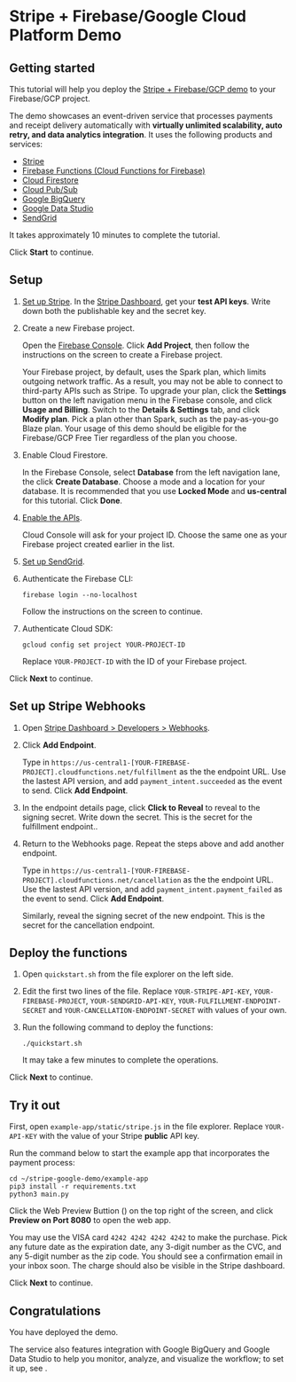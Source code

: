 # Stripe + Firebase/Google Cloud Platform Demo

## Getting started

This tutorial will help you deploy the [Stripe + Firebase/GCP demo](https://github.com/michaelawyu/stripe-google-demo)
to your Firebase/GCP project.

The demo showcases an event-driven service that processes payments and
receipt delivery automatically with **virtually unlimited scalability,
auto retry, and data analytics integration**.
It uses the following products and services:

* [Stripe](https://stripe.com/)
* [Firebase Functions (Cloud Functions for Firebase)](https://firebase.google.com/docs/functions)
* [Cloud Firestore](https://firebase.google.com/docs/firestore/)
* [Cloud Pub/Sub](https://cloud.google.com/pubsub)
* [Google BigQuery](https://cloud.google.com/bigquery)
* [Google Data Studio](https://datastudio.google.com/)
* [SendGrid](https://sendgrid.com)

It takes approximately 10 minutes to complete the tutorial.

Click **Start** to continue.

## Setup

1. [Set up Stripe](https://stripe.com/). In the [Stripe Dashboard](https://dashboard.stripe.com),
get your **test API keys**. Write down both the publishable key and the secret key.

2. Create a new Firebase project.

    Open the [Firebase Console](https://console.firebase.google.com/). Click
    **Add Project**, then follow the instructions on the screen to create
    a Firebase project.

    Your Firebase project, by default, uses the Spark plan, which limits
    outgoing network traffic. As a result, you may not be able to connect to
    third-party APIs such as Stripe. To upgrade your plan, click the **Settings**
    button on the left navigation menu in the Firebase console, and click
    **Usage and Billing**. Switch to the **Details & Settings** tab, and
    click **Modify plan**. Pick a plan other than Spark, such as the pay-as-you-go
    Blaze plan. Your usage of this demo should be eligible for the Firebase/GCP
    Free Tier regardless of the plan you choose.

3. Enable Cloud Firestore.

    In the Firebase Console, select **Database** from the left navigation lane,
    the click **Create Database**. Choose a mode and a location for your
    database. It is recommended that you use **Locked Mode** and **us-central**
    for this tutorial. Click **Done**.

4. [Enable the APIs](https://pantheon.corp.google.com/flows/enableapi?apiid=pubsub,bigquery).

    Cloud Console will ask for your project ID. Choose the same one as
    your Firebase project created earlier in the list.

5. [Set up SendGrid](https://sendgrid.com).

6. Authenticate the Firebase CLI:

    ```
    firebase login --no-localhost
    ```

    Follow the instructions on the screen to continue.

7. Authenticate Cloud SDK:

    ```
    gcloud config set project YOUR-PROJECT-ID
    ```

    Replace `YOUR-PROJECT-ID` with the ID of your Firebase project.

Click **Next** to continue.

## Set up Stripe Webhooks

1. Open [Stripe Dashboard > Developers > Webhooks](https://dashboard.stripe.com/webhooks).

2. Click **Add Endpoint**.

    Type in `https://us-central1-[YOUR-FIREBASE-PROJECT].cloudfunctions.net/fulfillment`
    as the the endpoint URL. Use the lastest API version, and add
    `payment_intent.succeeded` as the event to send. Click **Add Endpoint**.

3. In the endpoint details page, click **Click to Reveal** to reveal to the signing secret.
Write down the secret. This is the secret for the fulfillment endpoint..

4. Return to the Webhooks page. Repeat the steps above and add another endpoint.

    Type in `https://us-central1-[YOUR-FIREBASE-PROJECT].cloudfunctions.net/cancellation`
    as the the endpoint URL. Use the lastest API version, and add
    `payment_intent.payment_failed` as the event to send. Click **Add Endpoint**.

    Similarly, reveal the signing secret of the new endpoint. This is the
    secret for the cancellation endpoint.

## Deploy the functions

1. Open `quickstart.sh` from the file explorer on the left side.

2. Edit the first two lines of the file. Replace `YOUR-STRIPE-API-KEY`,
`YOUR-FIREBASE-PROJECT`, `YOUR-SENDGRID-API-KEY`, `YOUR-FULFILLMENT-ENDPOINT-SECRET`
and `YOUR-CANCELLATION-ENDPOINT-SECRET` with values of your own.

3. Run the following command to deploy the functions:

    ```
    ./quickstart.sh
    ```

    It may take a few minutes to complete the operations.

Click **Next** to continue.

## Try it out

First, open `example-app/static/stripe.js` in the file explorer. Replace
`YOUR-API-KEY` with the value of your Stripe **public** API key.

Run the command below to start the example app that incorporates the payment process:

```
cd ~/stripe-google-demo/example-app
pip3 install -r requirements.txt
python3 main.py
```

Click the Web Preview Buttion (<walkthrough-web-preview-icon></walkthrough-web-preview-icon>)
on the top right of the screen, and click **Preview on Port 8080** to open the web app.

You may use the VISA card `4242 4242 4242 4242` to make the purchase. Pick any
future date as the expiration date, any 3-digit number as the CVC, and any
5-digit number as the zip code. You should see a confirmation email in your
inbox soon. The charge should also be visible in the Stripe dashboard.

Click **Next** to continue.

## Congratulations

<walkthrough-conclusion-trophy></walkthrough-conclusion-trophy>

You have deployed the demo.

The service also features integration with Google BigQuery and Google Data
Studio to help you monitor, analyze, and visualize
the workflow; to set it up, see <walkthrough-editor-open-file filepath="stripe-google-demo/analytics.md" text="Set up Google Data Studio"></walkthrough-editor-open-file>.

